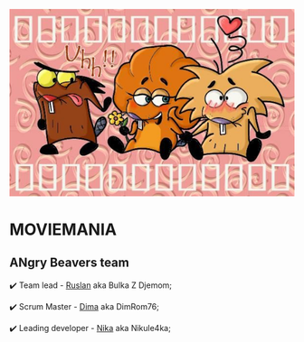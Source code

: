 ![Logo](./3_beavers.jpg)

# MOVIEMANIA

## ANgry Beavers team


✔️ Team lead - [Ruslan](https://github.com/RuslanZahriadskyi) aka Bulka Z Djemom;

✔️ Scrum Master - [Dima](https://github.com/DimRom76) aka DimRom76;

✔️ Leading developer - [Nika](https://github.com/nikule4ka) aka Nikule4ka;







